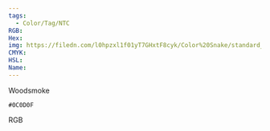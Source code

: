 ```yaml
---
tags:
  - Color/Tag/NTC
RGB:
Hex:
img: https://filedn.com/l0hpzxl1f01yT7GHxtF8cyk/Color%20Snake/standard_csv_to_svg/0C0D0F.svg
CMYK:
HSL:
Name:
---
```

Woodsmoke
```palette
#0C0D0F
```
RGB
